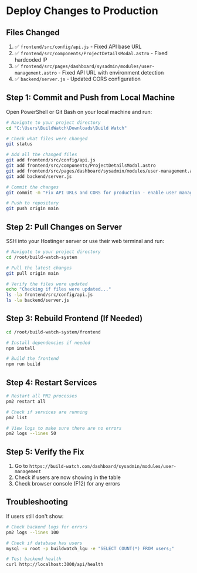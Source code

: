 # Deploy Changes to Production

## Files Changed
1. ✅ `frontend/src/config/api.js` - Fixed API base URL
2. ✅ `frontend/src/components/ProjectDetailsModal.astro` - Fixed hardcoded IP
3. ✅ `frontend/src/pages/dashboard/sysadmin/modules/user-management.astro` - Fixed API URL with environment detection
4. ✅ `backend/server.js` - Updated CORS configuration

## Step 1: Commit and Push from Local Machine

Open PowerShell or Git Bash on your local machine and run:

```bash
# Navigate to your project directory
cd "C:\Users\BuildWatch\Downloads\Build Watch"

# Check what files were changed
git status

# Add all the changed files
git add frontend/src/config/api.js
git add frontend/src/components/ProjectDetailsModal.astro
git add frontend/src/pages/dashboard/sysadmin/modules/user-management.astro
git add backend/server.js

# Commit the changes
git commit -m "Fix API URLs and CORS for production - enable user management"

# Push to repository
git push origin main
```

## Step 2: Pull Changes on Server

SSH into your Hostinger server or use their web terminal and run:

```bash
# Navigate to your project directory
cd /root/build-watch-system

# Pull the latest changes
git pull origin main

# Verify the files were updated
echo "Checking if files were updated..."
ls -la frontend/src/config/api.js
ls -la backend/server.js
```

## Step 3: Rebuild Frontend (If Needed)

```bash
cd /root/build-watch-system/frontend

# Install dependencies if needed
npm install

# Build the frontend
npm run build
```

## Step 4: Restart Services

```bash
# Restart all PM2 processes
pm2 restart all

# Check if services are running
pm2 list

# View logs to make sure there are no errors
pm2 logs --lines 50
```

## Step 5: Verify the Fix

1. Go to `https://build-watch.com/dashboard/sysadmin/modules/user-management`
2. Check if users are now showing in the table
3. Check browser console (F12) for any errors

## Troubleshooting

If users still don't show:

```bash
# Check backend logs for errors
pm2 logs --lines 100

# Check if database has users
mysql -u root -p buildwatch_lgu -e "SELECT COUNT(*) FROM users;"

# Test backend health
curl http://localhost:3000/api/health
```

